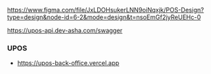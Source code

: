 https://www.figma.com/file/JxLDOHsukerLNN9oiNqxjk/POS-Design?type=design&node-id=6-2&mode=design&t=nsoEmGf2jyReUEHc-0

https://upos-api.dev-asha.com/swagger

### UPOS
- https://upos-back-office.vercel.app
